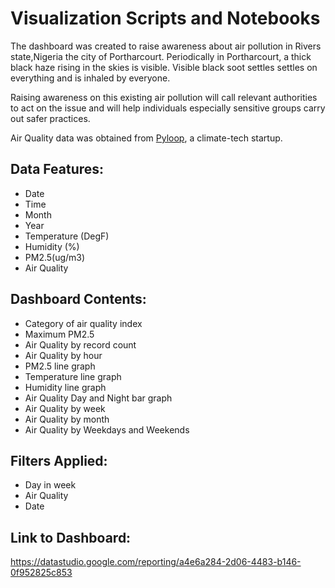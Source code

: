 # Visualization Scripts and Notebooks

The dashboard was created to raise awareness about air pollution in Rivers state,Nigeria the city of Portharcourt. Periodically in Portharcourt, a thick black haze rising in the skies is visible. Visible black soot settles settles on everything and is inhaled by everyone.

Raising awareness on this existing air pollution will call relevant authorities to act on the issue and will help individuals especially sensitive groups carry out safer practices.

Air Quality data was obtained from [Pyloop](https://www.pyloop.com), a climate-tech startup.

## Data Features:

* Date
* Time
* Month
* Year
* Temperature (DegF)
* Humidity (%)
* PM2.5(ug/m3)
* Air Quality 

## Dashboard Contents:

* Category of air quality index
* Maximum PM2.5 
* Air Quality by record count
* Air Quality by hour
* PM2.5 line graph
* Temperature line graph
* Humidity line graph
* Air Quality Day and Night bar graph
* Air Quality by week
* Air Quality by month
* Air Quality by Weekdays and Weekends

## Filters Applied:

* Day in week
* Air Quality
* Date

## Link to Dashboard:

<a>https://datastudio.google.com/reporting/a4e6a284-2d06-4483-b146-0f952825c853<a>